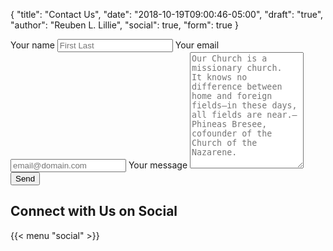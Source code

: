 {
	"title": "Contact Us",
	"date": "2018-10-19T09:00:46-05:00",
	"draft": "true",
	"author": "Reuben L. Lillie",
	"social": true,
	"form": true
}
<form method="POST" action="https://formspree.io/theloopnaz@gmail.com">
	<input type="hidden" name="_subject" value="New Form Submission">
	<input type="text" name="_gotcha" style="display:none" />
	<input type="hidden" name="_next" value="/thanks/" />
	<label for="name">Your name</label>
	<input type="text" name="name" placeholder="First Last" required minlength=3 />
	<label for="email">Your email</label>
	<input name="email" type="email" placeholder="email@domain.com" required pattern="^[a-zA-Z0-9.!#$%&'*+/=?^_`{|}~-]+@[a-zA-Z0-9-]+(?:\.[a-zA-Z0-9-]+)*$"/>
	<label for="message">Your message</label>
	<textarea name="message" placeholder="Our Church is a missionary church.  It knows no difference between home and foreign fields—in these days, all fields are near.—Phineas Bresee, cofounder of the Church of the Nazarene." required rows=12></textarea>
	<button type="submit">Send</button>
</form>
<aside>
	<section>
		<h2>Connect with Us on Social</h2>
			{{< menu "social" >}}
	</section>	
</aside>
